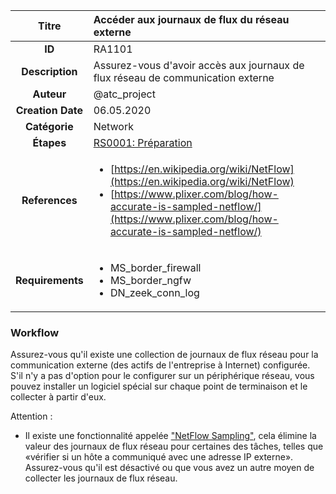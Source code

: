 | Titre                       | Accéder aux journaux de flux du réseau externe         |
|:---------------------------:|:--------------------|
| **ID**                      | RA1101            |
| **Description**             | Assurez-vous d'avoir accès aux journaux de flux réseau de communication externe   |
| **Auteur**                  | @atc_project        |
| **Creation Date**           | 06.05.2020 |
| **Catégorie**                | Network      |
| **Étapes**                   |[RS0001: Préparation](../Response_Stages/RS0001.md)| 
| **References** |<ul><li>[https://en.wikipedia.org/wiki/NetFlow](https://en.wikipedia.org/wiki/NetFlow)</li><li>[https://www.plixer.com/blog/how-accurate-is-sampled-netflow/](https://www.plixer.com/blog/how-accurate-is-sampled-netflow/)</li></ul>|
| **Requirements** |<ul><li>MS_border_firewall</li><li>MS_border_ngfw</li><li>DN_zeek_conn_log</li></ul>|

### Workflow

Assurez-vous qu'il existe une collection de journaux de flux réseau pour la communication externe (des actifs de l'entreprise à Internet) configurée.  
S'il n'y a pas d'option pour le configurer sur un périphérique réseau, vous pouvez installer un logiciel spécial sur chaque point de terminaison et le collecter à partir d'eux.  

Attention :  

- Il existe une fonctionnalité appelée ["NetFlow Sampling"](https://www.plixer.com/blog/how-accurate-is-sampled-netflow/), cela élimine la valeur des journaux de flux réseau pour certaines des tâches, telles que «vérifier si un hôte a communiqué avec une adresse IP externe». Assurez-vous qu'il est désactivé ou que vous avez un autre moyen de collecter les journaux de flux réseau.  

